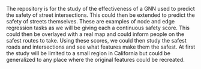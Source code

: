 The repository is for the study of the effectiveness of a GNN used to predict the safety of street intersections. 
This could then be extended to predict the safety of streets themselves. These are examples of node and edge 
regression tasks as we will be giving each a continuous safety score. This could then be overlayed with a real map
and could inform people on the safest routes to take. Using these scores, we could then study the safest roads
and intersections and see what features make them the safest. At first the study will be limited to a small
region in California but could be generalized to any place where the original features could be recreated.
